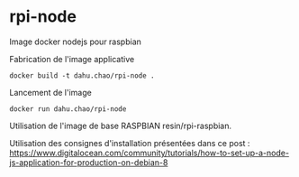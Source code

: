 # rpi-node
Image docker nodejs pour raspbian

Fabrication de l'image applicative

`docker build -t dahu.chao/rpi-node .`

Lancement de l'image

`docker run dahu.chao/rpi-node`

Utilisation de l'image de base RASPBIAN resin/rpi-raspbian.

Utilisation des consignes d'installation présentées dans ce post : https://www.digitalocean.com/community/tutorials/how-to-set-up-a-node-js-application-for-production-on-debian-8


